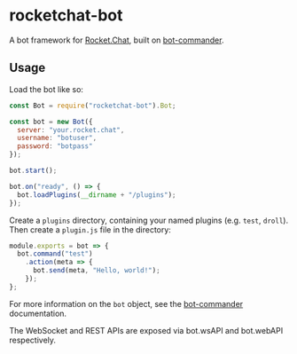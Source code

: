 # rocketchat-bot

A bot framework for [Rocket.Chat](https://rocket.chat), built on [bot-commander](https://www.npmjs.com/package/bot-commander).

## Usage

Load the bot like so:

```javascript
const Bot = require("rocketchat-bot").Bot;

const bot = new Bot({
  server: "your.rocket.chat",
  username: "botuser",
  password: "botpass"
});

bot.start();

bot.on("ready", () => {
  bot.loadPlugins(__dirname + "/plugins");
});
```

Create a `plugins` directory, containing your named plugins (e.g. `test`, `droll`). 
Then create a `plugin.js` file in the directory:

```javascript
module.exports = bot => {
  bot.command("test")
    .action(meta => {
      bot.send(meta, "Hello, world!");
    });
};
```

For more information on the `bot` object, see the [bot-commander](https://www.npmjs.com/package/bot-commander) documentation.

The WebSocket and REST APIs are exposed via bot.wsAPI and bot.webAPI respectively.